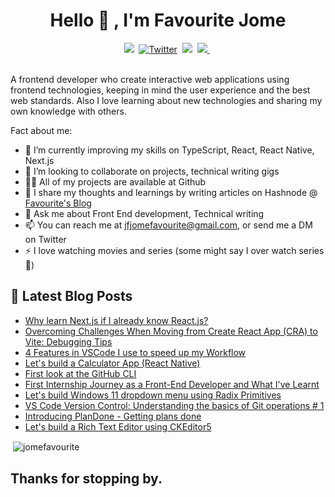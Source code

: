 
<h1 align="center"> Hello 👋 , I'm Favourite Jome</h1>

<div align="center" dir="auto">
<a href="https://favouritejome.site/" rel="nofollow"><img src="https://camo.githubusercontent.com/8f1a35f83669780d6016d9d9272789e3f4bbd4533c407824856edf53c372354a/68747470733a2f2f696d672e736869656c64732e696f2f62616467652f2d504f5254464f4c494f2d253233666636396234263f7374796c653d666f722d7468652d6261646765263f636f6c6f723d66663639623420616c743d" data-canonical-src="https://img.shields.io/badge/-PORTFOLIO-%23ff69b4&amp;?style=for-the-badge&amp;?color=ff69b4 alt=" style="max-width: 100%;"></a>&nbsp;
<a href="https://twitter.com/favouritejome1" rel="nofollow"><img src="https://camo.githubusercontent.com/5d03c86f6a75f7cbe80d135d9162fbf6dc46a31253cf30a8e9bb8279b4d574d3/68747470733a2f2f696d672e736869656c64732e696f2f62616467652f547769747465722d3144413146323f7374796c653d666f722d7468652d6261646765266c6f676f3d74776974746572266c6f676f436f6c6f723d7768697465" alt="Twitter" data-canonical-src="https://img.shields.io/badge/Twitter-1DA1F2?style=for-the-badge&amp;logo=twitter&amp;logoColor=white" style="max-width: 100%;"></a>&nbsp;
<a href="https://favourite.hashnode.dev" rel="nofollow"><img src="https://camo.githubusercontent.com/ba2a79b090ed22e266e27cebd238329fe5f034612e6544bcb7b1722b0ef58dda/68747470733a2f2f696d672e736869656c64732e696f2f62616467652f486173686e6f64652d3239363246463f7374796c653d666f722d7468652d6261646765266c6f676f3d686173686e6f6465266c6f676f436f6c6f723d776869746520616c743d" data-canonical-src="https://img.shields.io/badge/Hashnode-2962FF?style=for-the-badge&amp;logo=hashnode&amp;logoColor=white alt=" style="max-width: 100%;"></a>&nbsp;
<a href="https://www.linkedin.com/in/favourite-jome-677766184/" rel="nofollow">
<img src="https://img.shields.io/badge/LinkedIn-blue?style=for-the-badge&logo=linkedin&labelColor=blue" style="max-width: 100%;">
</a>&nbsp;
</div>

<br> 

<!-- ![gif](https://jomefavourite.github.io/Images/gif.gif) -->

A frontend developer who create interactive web applications using frontend technologies, keeping in mind the user experience and the best web standards.
Also I love learning about new technologies and sharing my own knowledge with others.

Fact about me:

- 🌱 I’m currently improving my skills on TypeScript, React, React Native, Next.js
- 👯 I’m looking to collaborate on projects, technical writing gigs
- 👨‍💻 All of my projects are available at Github
- 📝 I share my thoughts and learnings by writing articles on Hashnode @ [Favourite's Blog](https://favouritejome.hashnode.dev/)
- 💬 Ask me about Front End development, Technical writing
- 📫 You can reach me at <a href="mailto:jfjomefavourite@gmail.com">jfjomefavourite@gmail.com</a>, or send me a DM on Twitter
- ⚡ I love watching movies and series (some might say I over watch series 😬)

## 📖 Latest Blog Posts

<!-- HASHNODE_BLOG:START -->
- [Why learn Next.js if I already know React.js?](favouritejome.hashnode.dev/why-learn-nextjs-if-i-already-know-reactjs)
- [Overcoming Challenges When Moving from Create React App (CRA) to Vite: Debugging Tips](favouritejome.hashnode.dev/overcoming-challenges-when-moving-from-create-react-app-cra-to-vite-debugging-tips)
- [4 Features in VSCode I use to speed up my Workflow](favouritejome.hashnode.dev/4-features-in-vscode-i-use-to-speed-up-my-workflow)
- [Let's build a Calculator App (React Native)](favouritejome.hashnode.dev/lets-build-a-calculator-app-react-native)
- [First look at the GitHub CLI](favouritejome.hashnode.dev/first-look-at-the-github-cli)
- [First Internship Journey as a Front-End Developer and What I've Learnt](favouritejome.hashnode.dev/first-internship-journey-as-a-front-end-developer-and-what-ive-learnt)
- [Let's build Windows 11 dropdown menu using Radix Primitives](favouritejome.hashnode.dev/lets-build-windows-11-dropdown-menu-using-radix-primitives)
- [VS Code Version Control: Understanding the basics of  Git operations # 1](favouritejome.hashnode.dev/vs-code-version-control-understanding-the-basics-of-git-operations-1)
- [Introducing PlanDone - Getting plans done](favouritejome.hashnode.dev/introducing-plandone-getting-plans-done)
- [Let's build a Rich Text Editor using CKEditor5](favouritejome.hashnode.dev/lets-build-a-rich-text-editor-using-ckeditor5)
<!-- HASHNODE_BLOG:END -->

<p>&nbsp;<img align="center" src="https://github-readme-stats.vercel.app/api?username=jomefavourite&show_icons=true" alt="jomefavourite" /></p>

## Thanks for stopping by.

<!--
- 👯 I’m looking to collaborate on ...
- 🤔 I’m looking for help with ...
- 💬 Ask me about ...
- 📫 How to reach me: ...
- 😄 Pronouns: ...
- ⚡ Fun fact: ...
-->
